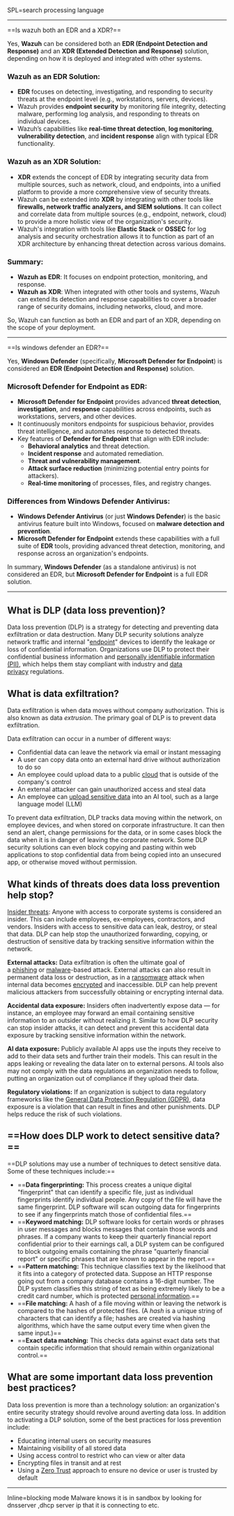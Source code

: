 SPL=search processing language
***
==Is wazuh both an EDR and a XDR?==

Yes, **Wazuh** can be considered both an **EDR (Endpoint Detection and Response)** and an **XDR (Extended Detection and Response)** solution, depending on how it is deployed and integrated with other systems.

### Wazuh as an EDR Solution:
- **EDR** focuses on detecting, investigating, and responding to security threats at the endpoint level (e.g., workstations, servers, devices).
- Wazuh provides **endpoint security** by monitoring file integrity, detecting malware, performing log analysis, and responding to threats on individual devices.
- Wazuh’s capabilities like **real-time threat detection**, **log monitoring**, **vulnerability detection**, and **incident response** align with typical EDR functionality.

### Wazuh as an XDR Solution:
- **XDR** extends the concept of EDR by integrating security data from multiple sources, such as network, cloud, and endpoints, into a unified platform to provide a more comprehensive view of security threats.
- Wazuh can be extended into **XDR** by integrating with other tools like **firewalls, network traffic analyzers, and SIEM solutions**. It can collect and correlate data from multiple sources (e.g., endpoint, network, cloud) to provide a more holistic view of the organization's security.
- Wazuh's integration with tools like **Elastic Stack** or **OSSEC** for log analysis and security orchestration allows it to function as part of an XDR architecture by enhancing threat detection across various domains.

### Summary:
- **Wazuh as EDR**: It focuses on endpoint protection, monitoring, and response.
- **Wazuh as XDR**: When integrated with other tools and systems, Wazuh can extend its detection and response capabilities to cover a broader range of security domains, including networks, cloud, and more.

So, Wazuh can function as both an EDR and part of an XDR, depending on the scope of your deployment.
***
==Is windows defender an EDR?==

Yes, **Windows Defender** (specifically, **Microsoft Defender for Endpoint**) is considered an **EDR (Endpoint Detection and Response)** solution.

### Microsoft Defender for Endpoint as EDR:

- **Microsoft Defender for Endpoint** provides advanced **threat detection**, **investigation**, and **response** capabilities across endpoints, such as workstations, servers, and other devices.
- It continuously monitors endpoints for suspicious behavior, provides threat intelligence, and automates response to detected threats.
- Key features of **Defender for Endpoint** that align with EDR include:
    - **Behavioral analytics** and threat detection.
    - **Incident response** and automated remediation.
    - **Threat and vulnerability management**.
    - **Attack surface reduction** (minimizing potential entry points for attackers).
    - **Real-time monitoring** of processes, files, and registry changes.

### Differences from Windows Defender Antivirus:

- **Windows Defender Antivirus** (or just **Windows Defender**) is the basic antivirus feature built into Windows, focused on **malware detection and prevention**.
- **Microsoft Defender for Endpoint** extends these capabilities with a full suite of **EDR** tools, providing advanced threat detection, monitoring, and response across an organization's endpoints.

In summary, **Windows Defender** (as a standalone antivirus) is not considered an EDR, but **Microsoft Defender for Endpoint** is a full EDR solution.

***

## What is DLP (data loss prevention)?

Data loss prevention (DLP) is a strategy for detecting and preventing data exfiltration or data destruction. Many DLP security solutions analyze network traffic and internal "[endpoint](https://www.cloudflare.com/learning/security/glossary/what-is-endpoint/)" devices to identify the leakage or loss of confidential information. Organizations use DLP to protect their confidential business information and [personally identifiable information (PII)](https://www.cloudflare.com/learning/privacy/what-is-pii/), which helps them stay compliant with industry and [data privacy](https://www.cloudflare.com/learning/privacy/what-is-data-privacy/) regulations.

## What is data exfiltration?

Data exfiltration is when data moves without company authorization. This is also known as data _extrusion_. The primary goal of DLP is to prevent data exfiltration.

Data exfiltration can occur in a number of different ways:

- Confidential data can leave the network via email or instant messaging
- A user can copy data onto an external hard drive without authorization to do so
- An employee could upload data to a public [cloud](https://www.cloudflare.com/learning/cloud/what-is-the-cloud/) that is outside of the company's control
- An external attacker can gain unauthorized access and steal data
- An employee can [upload sensitive data](https://www.cloudflare.com/learning/ai/owasp-top-10-risks-for-llms/) into an AI tool, such as a large language model (LLM)

To prevent data exfiltration, DLP tracks data moving within the network, on employee devices, and when stored on corporate infrastructure. It can then send an alert, change permissions for the data, or in some cases block the data when it is in danger of leaving the corporate network. Some DLP security solutions can even block copying and pasting within web applications to stop confidential data from being copied into an unsecured app, or otherwise moved without permission.

## What kinds of threats does data loss prevention help stop?

[Insider threats](https://www.cloudflare.com/learning/access-management/what-is-an-insider-threat/): Anyone with access to corporate systems is considered an insider. This can include employees, ex-employees, contractors, and vendors. Insiders with access to sensitive data can leak, destroy, or steal that data. DLP can help stop the unauthorized forwarding, copying, or destruction of sensitive data by tracking sensitive information within the network.

**External attacks:** Data exfiltration is often the ultimate goal of a [phishing](https://www.cloudflare.com/learning/access-management/phishing-attack/) or [malware](https://www.cloudflare.com/learning/ddos/glossary/malware/)-based attack. External attacks can also result in permanent data loss or destruction, as in a [ransomware](https://www.cloudflare.com/learning/security/ransomware/what-is-ransomware/) attack when internal data becomes [encrypted](https://www.cloudflare.com/learning/ssl/what-is-encryption/) and inaccessible. DLP can help prevent malicious attackers from successfully obtaining or encrypting internal data.

**Accidental data exposure:** Insiders often inadvertently expose data — for instance, an employee may forward an email containing sensitive information to an outsider without realizing it. Similar to how DLP security can stop insider attacks, it can detect and prevent this accidental data exposure by tracking sensitive information within the network.

**AI data exposure:** Publicly available AI apps use the inputs they receive to add to their data sets and further train their models. This can result in the apps leaking or revealing the data later on to external persons. AI tools also may not comply with the data regulations an organization needs to follow, putting an organization out of compliance if they upload their data.

**Regulatory violations:** If an organization is subject to data regulatory frameworks like the [General Data Protection Regulation (GDPR)](https://www.cloudflare.com/learning/privacy/what-is-the-gdpr/), data exposure is a violation that can result in fines and other punishments. DLP helps reduce the risk of such violations.

## ==How does DLP work to detect sensitive data?==

==DLP solutions may use a number of techniques to detect sensitive data. Some of these techniques include:==

- ==**Data fingerprinting:** This process creates a unique digital "fingerprint" that can identify a specific file, just as individual fingerprints identify individual people. Any copy of the file will have the same fingerprint. DLP software will scan outgoing data for fingerprints to see if any fingerprints match those of confidential files.==
- ==**Keyword matching:** DLP software looks for certain words or phrases in user messages and blocks messages that contain those words and phrases. If a company wants to keep their quarterly financial report confidential prior to their earnings call, a DLP system can be configured to block outgoing emails containing the phrase "quarterly financial report" or specific phrases that are known to appear in the report.==
- ==**Pattern matching:** This technique classifies text by the likelihood that it fits into a category of protected data. Suppose an HTTP response going out from a company database contains a 16-digit number. The DLP system classifies this string of text as being extremely likely to be a credit card number, which is protected [personal information](https://www.cloudflare.com/learning/privacy/what-is-personal-information/).==
- ==**File matching:** A hash of a file moving within or leaving the network is compared to the hashes of protected files. (A _hash_ is a unique string of characters that can identify a file; hashes are created via hashing algorithms, which have the same output every time when given the same input.)==
- ==**Exact data matching:** This checks data against exact data sets that contain specific information that should remain within organizational control.==

## What are some important data loss prevention best practices?

Data loss prevention is more than a technology solution: an organization's entire security strategy should revolve around averting data loss. In addition to activating a DLP solution, some of the best practices for loss prevention include:

- Educating internal users on security measures
- Maintaining visibility of all stored data
- Using access control to restrict who can view or alter data
- Encrypting files in transit and at rest
- Using a [Zero Trust](https://www.cloudflare.com/learning/security/glossary/what-is-zero-trust/) approach to ensure no device or user is trusted by default
***

Inline=blocking mode
Malware knows it is in sandbox by looking for dnsserver ,dhcp server ip that it is connecting to etc.

